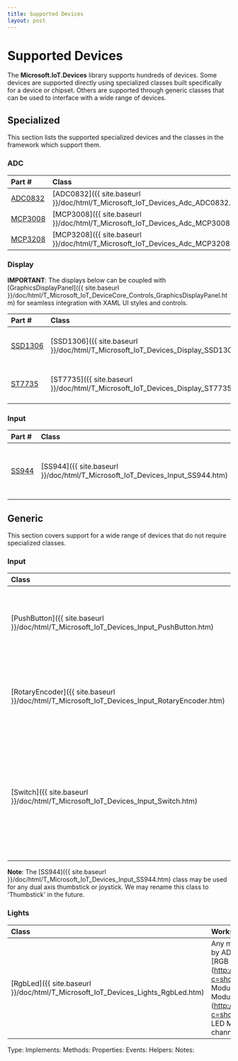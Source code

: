 ```yaml
---
title: Supported Devices
layout: post
---
```

 
# Supported Devices #
The **Microsoft.IoT.Devices** library supports hundreds of devices. Some devices are supported directly using specialized classes built specifically for a device or chipset. Others are supported through generic classes that can be used to interface with a wide range of devices. 

## Specialized ##
This section lists the supported specialized devices and the classes in the framework which support them.

### ADC ###
| Part # | Class | Manufacturer | Description | Notes |
|:-------|:-------------|:------------|:------|:------|
| [ADC0832](http://www.ti.com/product/adc0832-n) | [ADC0832]({{ site.baseurl }}/doc/html/T_Microsoft_IoT_Devices_Adc_ADC0832.htm) | TI | 8-bit A/D Converter | Single and Differential |
| [MCP3008](http://www.microchip.com/wwwproducts/Devices.aspx?product=MCP3008) | [MCP3008]({{ site.baseurl }}/doc/html/T_Microsoft_IoT_Devices_Adc_MCP3008.htm) | Microchip | 10-bit A/D Converter | Single and Differential |
| [MCP3208](http://www.microchip.com/wwwproducts/Devices.aspx?product=MCP3208) | [MCP3208]({{ site.baseurl }}/doc/html/T_Microsoft_IoT_Devices_Adc_MCP3208.htm) | Microchip | 12-bit A/D Converter | Single and Differential |

### Display ###
**IMPORTANT**: The displays below can be coupled with [GraphicsDisplayPanel]({{ site.baseurl }}/doc/html/T_Microsoft_IoT_DeviceCore_Controls_GraphicsDisplayPanel.htm) for seamless integration with XAML UI styles and controls.

| Part # | Class | Manufacturer | Description | Notes |
|:-------|:------|:-------------|:------------|:------|
| [SSD1306](http://www.adafruit.com/datasheets/SSD1306.pdf) | [SSD1306]({{ site.baseurl }}/doc/html/T_Microsoft_IoT_Devices_Display_SSD1306.htm) | Adafruit | SPI Display | **Not fully implemented** - work in progress |
| [ST7735](http://www.sitronix.com.tw/sitronix/product.nsf/Doc/ST7735?OpenDocument) | [ST7735]({{ site.baseurl }}/doc/html/T_Microsoft_IoT_Devices_Display_ST7735.htm) | Sitronix | Multi-Format Display Controller | Works with [Adafruit 1.8" color display](http://www.adafruit.com/products/358) |


### Input ###
| Part # | Class | Manufacturer | Description | Notes |
|:-------|:------|:-------------|:------------|:------|
| [SS944](http://www.sainsmart.com/sainsmart-joystick-module-free-10-cables-for-arduino.html) | [SS944]({{ site.baseurl }}/doc/html/T_Microsoft_IoT_Devices_Input_SS944.htm) | SainSmart | Dual axis Thumbstick with optional center Push Button. | Minimum one axis required |



## Generic ##
This section covers support for a wide range of devices that do not require specialized classes.

### Input ###
| Class | Works With |
|:------|:-----------|
| [PushButton]({{ site.baseurl }}/doc/html/T_Microsoft_IoT_Devices_Input_PushButton.htm) | Momentary buttons that use a single GPIO pin. For example, the [Sunfounder Button Module](http://www.sunfounder.com/index.php?c=showcs&id=133&model=Button Module). This class exposes properties and events similar to a XAML Button control.|
| [RotaryEncoder]({{ site.baseurl }}/doc/html/T_Microsoft_IoT_Devices_Input_RotaryEncoder.htm) | Rotary knobs that use one GPIO for Clock and another for Direction; optionally including a Push Button. For example the [Sunfounder Rotary Encoder](http://www.sunfounder.com/index.php?c=showcs&id=140&model=Rotary Encoder Module). |
| [Switch]({{ site.baseurl }}/doc/html/T_Microsoft_IoT_Devices_Input_Switch.htm) | Any switch or sensor that use a single GPIO pin to indicate "on" or "off". For example, the Sunfounder [Switch Module](http://www.sunfounder.com/index.php?c=showcs&id=154&model=Switch Module), [Tilt Switch Module](http://www.sunfounder.com/index.php?c=showcs&id=126&model=Tilt Switch Module) or even [Obstacle Avoidance Module](http://www.sunfounder.com/index.php?c=showcs&id=143&model=Obstacle Avoidance Sensor Module). |

**Note**: The [SS944]({{ site.baseurl }}/doc/html/T_Microsoft_IoT_Devices_Input_SS944.htm) class may be used for any dual axis thumbstick or joystick. We may rename this class to 'Thumbstick' in the future.

### Lights ###
| Class | Works With |
|:------|:-----------|
| [RgbLed]({{ site.baseurl }}/doc/html/T_Microsoft_IoT_Devices_Lights_RgbLed.htm) | Any multi-color light that be controlled by ADC. For example, the Sunfounder [RGB LED Module](http://www.sunfounder.com/index.php?c=showcs&id=136&model=RGB LED Module) or even the [Dual-Color LED Module](http://www.sunfounder.com/index.php?c=showcs&id=138&model=Dual-color LED Module). A minimum of one color channel must be used. |

Type:
Implements: 
Methods:
Properties:
Events:
Helpers:
Notes:
